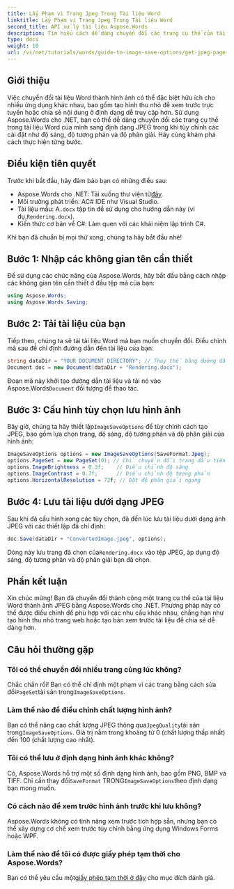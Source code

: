 ```yaml
---
title: Lấy Phạm vi Trang Jpeg Trong Tài liệu Word
linktitle: Lấy Phạm vi Trang Jpeg Trong Tài liệu Word
second_title: API xử lý tài liệu Aspose.Words
description: Tìm hiểu cách dễ dàng chuyển đổi các trang cụ thể của tài liệu Word thành hình ảnh JPEG bằng Aspose.Words cho .NET. Hướng dẫn toàn diện này bao gồm mọi thứ từ việc tải tài liệu và cấu hình cài đặt hình ảnh cho đến lưu dưới dạng JPEG.
type: docs
weight: 10
url: /vi/net/tutorials/words/guide-to-image-save-options/get-jpeg-page-range-word-document/
---
```

## Giới thiệu

Việc chuyển đổi tài liệu Word thành hình ảnh có thể đặc biệt hữu ích cho nhiều ứng dụng khác nhau, bao gồm tạo hình thu nhỏ để xem trước trực tuyến hoặc chia sẻ nội dung ở định dạng dễ truy cập hơn. Sử dụng Aspose.Words cho .NET, bạn có thể dễ dàng chuyển đổi các trang cụ thể trong tài liệu Word của mình sang định dạng JPEG trong khi tùy chỉnh các cài đặt như độ sáng, độ tương phản và độ phân giải. Hãy cùng khám phá cách thực hiện từng bước.

## Điều kiện tiên quyết

Trước khi bắt đầu, hãy đảm bảo bạn có những điều sau:

-  Aspose.Words cho .NET: Tải xuống thư viện từ[đây](https://releases.aspose.com/words/net/).
- Môi trường phát triển: AC# IDE như Visual Studio.
-  Tài liệu mẫu: A`.docx` tập tin để sử dụng cho hướng dẫn này (ví dụ,`Rendering.docx`).
- Kiến thức cơ bản về C#: Làm quen với các khái niệm lập trình C#.

Khi bạn đã chuẩn bị mọi thứ xong, chúng ta hãy bắt đầu nhé!

## Bước 1: Nhập các không gian tên cần thiết

Để sử dụng các chức năng của Aspose.Words, hãy bắt đầu bằng cách nhập các không gian tên cần thiết ở đầu tệp mã của bạn:

```csharp
using Aspose.Words;
using Aspose.Words.Saving;
```

## Bước 2: Tải tài liệu của bạn

Tiếp theo, chúng ta sẽ tải tài liệu Word mà bạn muốn chuyển đổi. Điều chỉnh mã sau để chỉ định đường dẫn đến tài liệu của bạn:

```csharp
string dataDir = "YOUR DOCUMENT DIRECTORY"; // Thay thế bằng đường dẫn thư mục thực tế của bạn
Document doc = new Document(dataDir + "Rendering.docx");
```

Đoạn mã này khởi tạo đường dẫn tài liệu và tải nó vào Aspose.Words`Document` đối tượng để thao tác.

## Bước 3: Cấu hình tùy chọn lưu hình ảnh

 Bây giờ, chúng ta hãy thiết lập`ImageSaveOptions` để tùy chỉnh cách tạo JPEG, bao gồm lựa chọn trang, độ sáng, độ tương phản và độ phân giải của hình ảnh:

```csharp
ImageSaveOptions options = new ImageSaveOptions(SaveFormat.Jpeg);
options.PageSet = new PageSet(0); // Chỉ chuyển đổi trang đầu tiên
options.ImageBrightness = 0.3f;    // Điều chỉnh độ sáng
options.ImageContrast = 0.7f;      // Điều chỉnh độ tương phản
options.HorizontalResolution = 72f; // Đặt độ phân giải ngang
```

## Bước 4: Lưu tài liệu dưới dạng JPEG

Sau khi đã cấu hình xong các tùy chọn, đã đến lúc lưu tài liệu dưới dạng ảnh JPEG với các thiết lập đã chỉ định:

```csharp
doc.Save(dataDir + "ConvertedImage.jpeg", options);
```

 Dòng này lưu trang đã chọn của`Rendering.docx` vào tệp JPEG, áp dụng độ sáng, độ tương phản và độ phân giải bạn đã chọn.

## Phần kết luận

Xin chúc mừng! Bạn đã chuyển đổi thành công một trang cụ thể của tài liệu Word thành ảnh JPEG bằng Aspose.Words cho .NET. Phương pháp này có thể được điều chỉnh để phù hợp với các nhu cầu khác nhau, chẳng hạn như tạo hình thu nhỏ trang web hoặc tạo bản xem trước tài liệu để chia sẻ dễ dàng hơn.

## Câu hỏi thường gặp

### Tôi có thể chuyển đổi nhiều trang cùng lúc không?  
 Chắc chắn rồi! Bạn có thể chỉ định một phạm vi các trang bằng cách sửa đổi`PageSet`tài sản trong`ImageSaveOptions`.

### Làm thế nào để điều chỉnh chất lượng hình ảnh?  
 Bạn có thể nâng cao chất lượng JPEG thông qua`JpegQuality`tài sản trong`ImageSaveOptions`. Giá trị nằm trong khoảng từ 0 (chất lượng thấp nhất) đến 100 (chất lượng cao nhất).

### Tôi có thể lưu ở định dạng hình ảnh khác không?  
 Có, Aspose.Words hỗ trợ một số định dạng hình ảnh, bao gồm PNG, BMP và TIFF. Chỉ cần thay đổi`SaveFormat` TRONG`ImageSaveOptions`theo định dạng bạn mong muốn.

### Có cách nào để xem trước hình ảnh trước khi lưu không?  
Aspose.Words không có tính năng xem trước tích hợp sẵn, nhưng bạn có thể xây dựng cơ chế xem trước tùy chỉnh bằng ứng dụng Windows Forms hoặc WPF.

### Làm thế nào để tôi có được giấy phép tạm thời cho Aspose.Words?  
 Bạn có thể yêu cầu một[giấy phép tạm thời ở đây](https://purchase.aspose.com/temporary-license/) cho mục đích đánh giá.